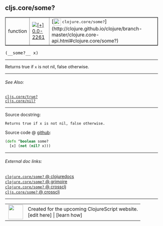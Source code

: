 ## cljs.core/some?



 <table border="1">
<tr>
<td>function</td>
<td><a href="https://github.com/cljsinfo/cljs-api-docs/tree/0.0-2261"><img valign="middle" alt="[+] 0.0-2261" title="Added in 0.0-2261" src="https://img.shields.io/badge/+-0.0--2261-lightgrey.svg"></a> </td>
<td>
[<img height="24px" valign="middle" src="http://i.imgur.com/1GjPKvB.png"> <samp>clojure.core/some?</samp>](http://clojure.github.io/clojure/branch-master/clojure.core-api.html#clojure.core/some?)
</td>
</tr>
</table>


 <samp>
(__some?__ x)<br>
</samp>

---

Returns true if `x` is not nil, false otherwise.

---


###### See Also:

[`cljs.core/true?`](cljs.core_trueQMARK.md)<br>
[`cljs.core/nil?`](cljs.core_nilQMARK.md)<br>

---


Source docstring:

```
Returns true if x is not nil, false otherwise.
```


Source code @ [github](https://github.com/clojure/clojurescript/blob/r2760/src/cljs/cljs/core.cljs#L100-L102):

```clj
(defn ^boolean some?
  [x] (not (nil? x)))
```

<!--
Repo - tag - source tree - lines:

 <pre>
clojurescript @ r2760
└── src
    └── cljs
        └── cljs
            └── <ins>[core.cljs:100-102](https://github.com/clojure/clojurescript/blob/r2760/src/cljs/cljs/core.cljs#L100-L102)</ins>
</pre>

-->

---



###### External doc links:

[`clojure.core/some?` @ clojuredocs](http://clojuredocs.org/clojure.core/some_q)<br>
[`clojure.core/some?` @ grimoire](http://conj.io/store/v1/org.clojure/clojure/1.7.0-beta3/clj/clojure.core/some%3F/)<br>
[`clojure.core/some?` @ crossclj](http://crossclj.info/fun/clojure.core/some%3F.html)<br>
[`cljs.core/some?` @ crossclj](http://crossclj.info/fun/cljs.core.cljs/some%3F.html)<br>

---

 <table>
<tr><td>
<img valign="middle" align="right" width="48px" src="http://i.imgur.com/Hi20huC.png">
</td><td>
Created for the upcoming ClojureScript website.<br>
[edit here] | [learn how]
</td></tr></table>

[edit here]:https://github.com/cljsinfo/cljs-api-docs/blob/master/cljsdoc/cljs.core_someQMARK.cljsdoc
[learn how]:https://github.com/cljsinfo/cljs-api-docs/wiki/cljsdoc-files

<!--

This information was too distracting to show to readers, but I'll leave it
commented here since it is helpful to:

- pretty-print the data used to generate this document
- and show how to retrieve that data



The API data for this symbol:

```clj
{:description "Returns true if `x` is not nil, false otherwise.",
 :return-type boolean,
 :ns "cljs.core",
 :name "some?",
 :signature ["[x]"],
 :history [["+" "0.0-2261"]],
 :type "function",
 :related ["cljs.core/true?" "cljs.core/nil?"],
 :full-name-encode "cljs.core_someQMARK",
 :source {:code "(defn ^boolean some?\n  [x] (not (nil? x)))",
          :title "Source code",
          :repo "clojurescript",
          :tag "r2760",
          :filename "src/cljs/cljs/core.cljs",
          :lines [100 102]},
 :full-name "cljs.core/some?",
 :clj-symbol "clojure.core/some?",
 :docstring "Returns true if x is not nil, false otherwise."}

```

Retrieve the API data for this symbol:

```clj
;; from Clojure REPL
(require '[clojure.edn :as edn])
(-> (slurp "https://raw.githubusercontent.com/cljsinfo/cljs-api-docs/catalog/cljs-api.edn")
    (edn/read-string)
    (get-in [:symbols "cljs.core/some?"]))
```

-->
